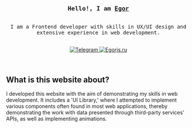<h3 align="center">
    <samp>Hello!, I am
        <b><a target="_blank" href="https://egorjs.ru">Egor</a></b>
    </samp>
</h3>

<p align="center"> 
    <samp>
        <br>
            I am a Frontend developer with skills in UX/UI design and extensive experience in web development.
        <br>
        <br>
    </samp>
</p>

<p align="center">
    <a href="https://t.me/egor_erygin" target="_blank">
      <img src="https://egorjs.ru/git_images/telegram_git.svg?id=2" alt="Telegram"/>
     </a>
    <a href="https://egorjs.ru/" target="blank">
        <img src="https://egorjs.ru/git_images/website_git.svg?id=2" alt="Egorjs.ru" />
    </a>
</p>
<br />

## What is this website about?
<p>
    I developed this website with the aim of demonstrating my skills in web development. It includes a 'UI Library,' where I attempted to implement various components often found in most web applications, thereby demonstrating the work with data presented through third-party services' APIs, as well as implementing animations.
</p>






